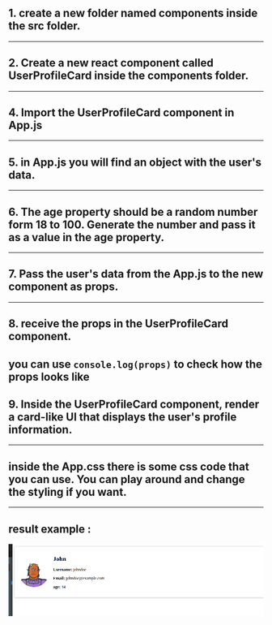 
## 1. create a new folder named components inside the src folder.
---
## 2.  Create a new react component called UserProfileCard inside the components folder.
---

## 4. Import the UserProfileCard component in App.js
---

## 5. in App.js you will find an object with the user's data. 
---

## 6. The age property should be a random number form 18 to 100. Generate the number and pass it as a value in the age property.
---

## 7. Pass the user's data from the App.js to the new component as props.
---

## 8. receive the props in the UserProfileCard component.
 you can use ```console.log(props)``` to check how the props looks like 
---

## 9. Inside the UserProfileCard component, render a card-like UI that displays the user's profile information.
---

## inside the App.css there is some css code that you can use. You can play around and change the styling if you want.
---

## result example :


![example](./example.png)
